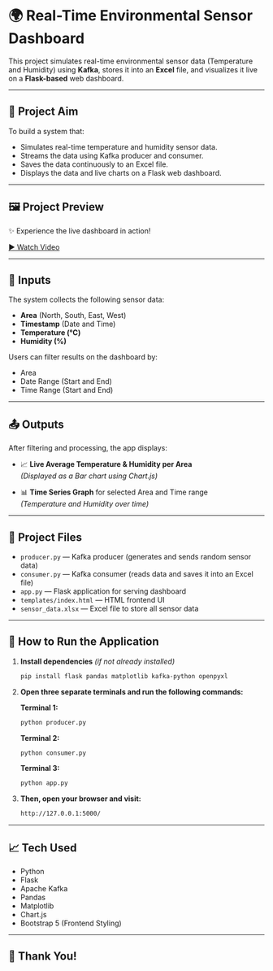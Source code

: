 # 🌍 Real-Time Environmental Sensor Dashboard

This project simulates real-time environmental sensor data (Temperature and Humidity) using **Kafka**, stores it into an **Excel** file, and visualizes it live on a **Flask-based** web dashboard.

---

## 🎯 Project Aim

To build a system that:

- Simulates real-time temperature and humidity sensor data.
- Streams the data using Kafka producer and consumer.
- Saves the data continuously to an Excel file.
- Displays the data and live charts on a Flask web dashboard.

---

## 🖼️ Project Preview

✨ Experience the live dashboard in action!  

[▶️ Watch Video](https://drive.google.com/file/d/1lbbNe4jnOeaEC-amoisPeo4yI5rydCI2/view?usp=drive_link)

---

## 🔢 Inputs

The system collects the following sensor data:

- **Area** (North, South, East, West)
- **Timestamp** (Date and Time)
- **Temperature (°C)**
- **Humidity (%)**

Users can filter results on the dashboard by:

- Area
- Date Range (Start and End)
- Time Range (Start and End)

---

## 📤 Outputs

After filtering and processing, the app displays:

- 📈 **Live Average Temperature & Humidity per Area**  
  *(Displayed as a Bar chart using Chart.js)*

- 📊 **Time Series Graph** for selected Area and Time range  
  *(Temperature and Humidity over time)*

---

## 📂 Project Files

- `producer.py` — Kafka producer (generates and sends random sensor data)
- `consumer.py` — Kafka consumer (reads data and saves it into an Excel file)
- `app.py` — Flask application for serving dashboard
- `templates/index.html` — HTML frontend UI
- `sensor_data.xlsx` — Excel file to store all sensor data

---
## 🚀 How to Run the Application

1. **Install dependencies** *(if not already installed)*  
   ```bash
   pip install flask pandas matplotlib kafka-python openpyxl
   ```

2. **Open three separate terminals and run the following commands:**

   **Terminal 1:**
   ```bash
   python producer.py
   ```

   **Terminal 2:**
   ```bash
   python consumer.py
   ```

   **Terminal 3:**
   ```bash
   python app.py
   ```

3. **Then, open your browser and visit:**
   ```bash
   http://127.0.0.1:5000/
   ```

---

## 📈 Tech Used

- Python  
- Flask  
- Apache Kafka  
- Pandas  
- Matplotlib  
- Chart.js  
- Bootstrap 5 (Frontend Styling)

---

## 🌟 Thank You!



